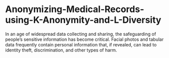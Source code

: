 # Anonymizing-Medical-Records-using-K-Anonymity-and-L-Diversity
In an age of widespread data collecting and sharing, the safeguarding of people’s sensitive information has become critical. Facial photos and tabular data frequently contain personal information that, if revealed, can lead to identity theft, discrimination, and other types of harm.
